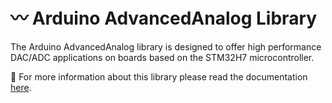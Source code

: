  

# 〰️ Arduino AdvancedAnalog Library

The Arduino AdvancedAnalog library is designed to offer high performance DAC/ADC applications on boards based on the STM32H7 microcontroller.

📖 For more information about this library please read the documentation [here](./docs/).